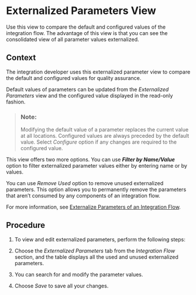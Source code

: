<!-- loio27a02167317547fdbfbb654a31d5d4ae -->

# Externalized Parameters View

Use this view to compare the default and configured values of the integration flow. The advantage of this view is that you can see the consolidated view of all parameter values externalized.



## Context

The integration developer uses this externalized parameter view to compare the default and configured values for quality assurance.

Default values of parameters can be updated from the *Externalized Parameters* view and the configured value displayed in the read-only fashion.

> ### Note:  
> Modifying the default value of a parameter replaces the current value at all locations. Configured values are always preceded by the default value. Select *Configure* option if any changes are required to the configured value.

This view offers two more options. You can use ***Filter by Name/Value*** option to filter externalized parameter values either by entering name or by values.

You can use *Remove Used* option to remove unused externalized parameters. This option allows you to permanently remove the parameters that aren’t consumed by any components of an integration flow.

For more information, see [Externalize Parameters of an Integration Flow](externalize-parameters-of-an-integration-flow-45b2a07.md).



<a name="loio27a02167317547fdbfbb654a31d5d4ae__steps_cpw_nfs_hkb"/>

## Procedure

1.  To view and edit externalized parameters, perform the following steps:

2.  Choose the *Externalized Parameters* tab from the *Integration Flow* section, and the table displays all the used and unused externalized parameters.

3.  You can search for and modify the parameter values.

4.  Choose *Save* to save all your changes.


